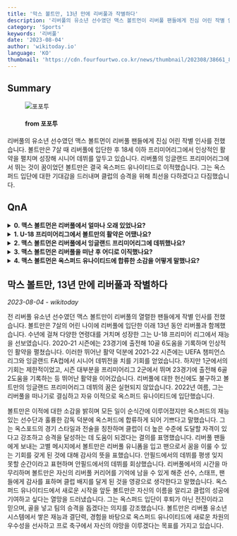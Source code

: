 ```yaml
---
title: '막스 볼트만, 13년 만에 리버풀과 작별하다'
description: '리버풀의 유소년 선수였던 맥스 볼트먼이 리버풀 팬들에게 진심 어린 작별 인사를 전했습니다. 볼트만은 7살 때 리버풀에 입단한 후 18세 이하 프리미어리그에서 인상적인 활약을 펼치며 성장해 시니어 데뷔를 앞두고 있습니다. 리버풀의 잉글랜드 프리미어리그에서 뛰는 것이 꿈이었던 볼트만은 결국 옥스퍼드 유나이티드로 이적했습니다. 그는 옥스퍼드 입단에 대한 기대감을 드러내며 클럽의 승격을 위해 최선을 다하겠다고 다짐했습니다.'
category: 'Sports'
keywords: '리버풀'
date: '2023-08-04'
author: 'wikitoday.io'
language: 'KO'
thumbnail: 'https://cdn.fourfourtwo.co.kr/news/thumbnail/202308/38661_88065_2048_v150.jpg'
---
```


## Summary



<figure>
    <img src="https://cdn.fourfourtwo.co.kr/news/thumbnail/202308/38661_88065_2048_v150.jpg" alt="포포투" />
    <figcaption>
        <h4> from 포포투</h4>
    </figcaption>
</figure>


리버풀의 유소년 선수였던 맥스 볼트먼이 리버풀 팬들에게 진심 어린 작별 인사를 전했습니다. 볼트만은 7살 때 리버풀에 입단한 후 18세 이하 프리미어리그에서 인상적인 활약을 펼치며 성장해 시니어 데뷔를 앞두고 있습니다. 리버풀의 잉글랜드 프리미어리그에서 뛰는 것이 꿈이었던 볼트만은 결국 옥스퍼드 유나이티드로 이적했습니다. 그는 옥스퍼드 입단에 대한 기대감을 드러내며 클럽의 승격을 위해 최선을 다하겠다고 다짐했습니다.


## QnA

    
<details>
        <summary><b>0. 맥스 볼트먼은 리버풀에서 얼마나 오래 있었나요?</b></summary>
        맥스 볼트만은 리버풀에서 13년을 보냈습니다.
    </details>
    
<details>
        <summary><b>1. U-18 프리미어리그에서 볼트만의 활약은 어땠나요?</b></summary>
        볼트만은 2020-21시즌 U-18 프리미어리그에서 23경기에 출전해 10골 6도움을 기록하며 인상적인 활약을 펼쳤습니다.
    </details>
    
<details>
        <summary><b>2. 맥스 볼트먼은 리버풀에서 잉글랜드 프리미어리그에 데뷔했나요?</b></summary>
        아니요, 맥스 볼트만은 리버풀에서 잉글랜드 프리미어리그에 데뷔하지 않았습니다.
    </details>
    
<details>
        <summary><b>3. 맥스 볼트먼은 리버풀을 떠난 후 어디로 이직했나요?</b></summary>
        리버풀을 떠난 후 맥스 볼트먼은 옥스퍼드 유나이티드에 합류했습니다.
    </details>
    
<details>
        <summary><b>4. 맥스 볼트먼은 옥스퍼드 유나이티드에 합류한 소감을 어떻게 말했나요?</b></summary>
        맥스 볼트만은 옥스퍼드 유나이티드에 합류하게 되어 기쁘다며 클럽의 재능 있는 선수단과 훌륭한 감독에 대한 찬사를 보냈습니다. 또한 그는 옥스퍼드에 합류하는 것이 후퇴가 아닌 전진이라고 생각한다고 말했습니다.
    </details>
    


## 막스 볼트만, 13년 만에 리버풀과 작별하다

_2023-08-04 - wikitoday_

전 리버풀 유소년 선수였던 맥스 볼트만이 리버풀의 열렬한 팬들에게 작별 인사를 전했습니다. 볼트만은 7살의 어린 나이에 리버풀에 입단한 이래 13년 동안 리버풀과 함께했습니다. 수년에 걸쳐 다양한 연령대를 거치며 성장한 그는 U-18 프리미어 리그에서 재능을 선보였습니다. 2020-21 시즌에는 23경기에 출전해 10골 6도움을 기록하며 인상적인 활약을 펼쳤습니다. 이러한 뛰어난 활약 덕분에 2021-22 시즌에는 UEFA 챔피언스리그와 잉글랜드 FA컵에서 시니어 데뷔전을 치를 기회를 얻었습니다. 하지만 1군에서의 기회는 제한적이었고, 시즌 대부분을 프리미어리그 2군에서 뛰며 23경기에 출전해 6골 2도움을 기록하는 등 뛰어난 활약을 이어갔습니다. 리버풀에 대한 헌신에도 불구하고 볼트만의 잉글랜드 프리미어리그 데뷔의 꿈은 실현되지 않았습니다. 2022년 여름, 그는 리버풀을 떠나기로 결심하고 자유 이적으로 옥스퍼드 유나이티드에 입단했습니다.



볼트만은 이적에 대한 소감을 밝히며 모든 일이 순식간에 이루어졌지만 옥스퍼드의 재능 있는 선수단과 훌륭한 감독 덕분에 옥스퍼드에 합류하게 되어 기쁘다고 말했습니다. 그는 옥스포드의 경기 스타일과 전술을 칭찬하며 클럽이 더 높은 수준에 도달할 자격이 있다고 강조하고 승격을 달성하는 데 도움이 되겠다는 결의를 표명했습니다. 리버풀 팬들에게 보내는 고별 메시지에서 볼트만은 리버풀 유니폼을 입고 팬으로서 꿈을 이룰 수 있는 기회를 갖게 된 것에 대해 감사의 뜻을 표했습니다. 안필드에서의 데뷔를 평생 잊지 못할 순간이라고 표현하며 안필드에서의 데뷔를 회상했습니다. 리버풀에서의 시간을 마무리하며 볼트만은 자신의 리버풀 커리어를 기억에 남을 수 있게 해준 선수, 스태프, 팬들에게 감사를 표하며 클럽 배지를 달게 된 것을 영광으로 생각한다고 말했습니다. 옥스퍼드 유나이티드에서 새로운 시작을 앞둔 볼트만은 자신의 이름을 알리고 클럽의 성공에 기여하고 싶다는 열망을 드러냈습니다. 그는 옥스퍼드 입단이 후퇴가 아닌 전진이라고 믿으며, 골을 넣고 팀의 승격을 돕겠다는 의지를 강조했습니다. 볼트만은 리버풀 유소년 시스템에서 쌓은 재능과 결단력, 경험을 바탕으로 옥스퍼드 유나이티드에 새로운 차원의 우수성을 선사하고 프로 축구에서 자신의 야망을 이루겠다는 목표를 가지고 있습니다.
